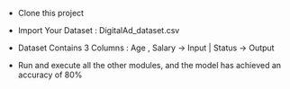 * Clone this project

* Import Your Dataset : DigitalAd_dataset.csv

* Dataset Contains 3 Columns : Age , Salary -> Input | Status -> Output
                                   
* Run and execute all the other modules, and the model has achieved an accuracy of 80%
